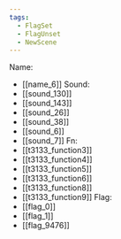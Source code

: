 ```yaml
---
tags:
  - FlagSet
  - FlagUnset
  - NewScene
---
```

Name:
- [[name_6]]
Sound:
- [[sound_130]]
- [[sound_143]]
- [[sound_26]]
- [[sound_38]]
- [[sound_6]]
- [[sound_7]]
Fn:
- [[t3133_function3]]
- [[t3133_function4]]
- [[t3133_function5]]
- [[t3133_function6]]
- [[t3133_function8]]
- [[t3133_function9]]
Flag:
- [[flag_0]]
- [[flag_1]]
- [[flag_9476]]
